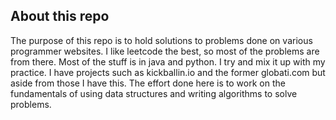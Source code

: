 ## About this repo
The purpose of this repo is to hold solutions to problems done on various programmer websites. I like leetcode the best, so most of the problems are from there. Most of the stuff is in java and python. I try and mix it up with my practice. I have projects such as kickballin.io and the former globati.com but aside from those I have this. The effort done here is to work on the fundamentals of using data structures and writing algorithms to solve problems.
